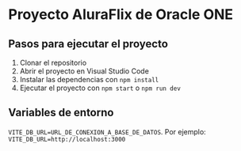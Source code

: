 # Proyecto AluraFlix de Oracle ONE

## Pasos para ejecutar el proyecto

1. Clonar el repositorio
2. Abrir el proyecto en Visual Studio Code
3. Instalar las dependencias con `npm install`
4. Ejecutar el proyecto con `npm start` o `npm run dev`

## Variables de entorno

`VITE_DB_URL=URL_DE_CONEXION_A_BASE_DE_DATOS`. Por ejemplo: `VITE_DB_URL=http://localhost:3000`
